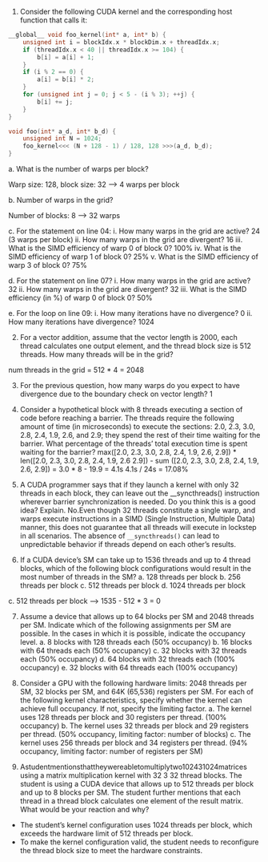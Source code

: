1. Consider the following CUDA kernel and the corresponding host function that calls it:

```C
__global__ void foo_kernel(int* a, int* b) {
    unsigned int i = blockIdx.x * blockDim.x + threadIdx.x;
    if (threadIdx.x < 40 || threadIdx.x >= 104) {
        b[i] = a[i] + 1;
    }
    if (i % 2 == 0) {
        a[i] = b[i] * 2;
    }
    for (unsigned int j = 0; j < 5 - (i % 3); ++j) {
        b[i] += j;
    }
}

void foo(int* a_d, int* b_d) {
    unsigned int N = 1024;
    foo_kernel<<< (N + 128 - 1) / 128, 128 >>>(a_d, b_d);
}
```

a. What is the number of warps per block?

Warp size: 128, block size: 32 --> 4 warps per block

b. Number of warps in the grid?

Number of blocks: 8 --> 32 warps

c. For the statement on line 04:
i. How many warps in the grid are active? 24 (3 warps per block)
ii. How many warps in the grid are divergent? 16
iii. What is the SIMD efficiency of warp 0 of block 0? 100%
iv. What is the SIMD efficiency of warp 1 of block 0? 25%
v. What is the SIMD efficiency of warp 3 of block 0? 75%

d. For the statement on line 07?
i. How many warps in the grid are active? 32
ii. How many warps in the grid are divergent? 32
iii. What is the SIMD efficiency (in %) of warp 0 of block 0? 50%

e. For the loop on line 09:
i. How many iterations have no divergence? 0 
ii. How many iterations have divergence? 1024

2. For a vector addition, assume that the vector length is 2000, each thread calculates one output element, and the thread block size is 512 threads. How many threads will be in the grid?

num threads in the grid = 512 * 4 = 2048

3. For the previous question, how many warps do you expect to have divergence due to the boundary check on vector length? 1

4. Consider a hypothetical block with 8 threads executing a section of code before reaching a barrier. The threads require the following amount of time (in microseconds) to execute the sections: 2.0, 2.3, 3.0, 2.8, 2.4, 1.9, 2.6, and 2.9; they spend the rest of their time waiting for the barrier. What percentage of the threads’ total execution time is spent waiting for the barrier?
max([2.0, 2.3, 3.0, 2.8, 2.4, 1.9, 2.6, 2.9]) * len([2.0, 2.3, 3.0, 2.8, 2.4, 1.9, 2.6 2.9]) - sum ([2.0, 2.3, 3.0, 2.8, 2.4, 1.9, 2.6, 2.9]) = 3.0 * 8 - 19.9 = 4.1s
4.1s / 24s = 17.08%

5. A CUDA programmer says that if they launch a kernel with only 32 threads in each block, they can leave out the __syncthreads() instruction wherever barrier synchronization is needed. Do you think this is a good idea? Explain. 
No.Even though 32 threads constitute a single warp, and warps execute instructions in a SIMD (Single Instruction, Multiple Data) manner, this does not guarantee that all threads will execute in lockstep in all scenarios. The absence of `__syncthreads()` can lead to unpredictable behavior if threads depend on each other’s results.

6. If a CUDA device’s SM can take up to 1536 threads and up to 4 thread blocks, which of the following block configurations would result in the most number of threads in the SM? 
a. 128 threads per block
b. 256 threads per block 
c. 512 threads per block 
d. 1024 threads per block

c. 512 threads per block --> 1535 - 512 * 3 = 0

7. Assume a device that allows up to 64 blocks per SM and 2048 threads per SM. Indicate which of the following assignments per SM are possible. In the cases in which it is possible, indicate the occupancy level.
a. 8 blocks with 128 threads each (50% occupancy)
b. 16 blocks with 64 threads each (50% occupancy)
c. 32 blocks with 32 threads each (50% occupancy)
d. 64 blocks with 32 threads each (100% occupancy)
e. 32 blocks with 64 threads each (100% occupancy)

8. Consider a GPU with the following hardware limits: 2048 threads per SM, 32 blocks per SM, and 64K (65,536) registers per SM. For each of the following kernel characteristics, specify whether the kernel can achieve full occupancy. If not, specify the limiting factor.
a. The kernel uses 128 threads per block and 30 registers per thread.  (100% occupancy)
b. The kernel uses 32 threads per block and 29 registers per thread. (50% occupancy, limiting factor: number of blocks)
c. The kernel uses 256 threads per block and 34 registers per thread. (94% occupancy, limiting factor: number of registers per SM)

9. Astudentmentionsthattheywereabletomultiplytwo102431024matrices using a matrix multiplication kernel with 32 3 32 thread blocks. The student is using a CUDA device that allows up to 512 threads per block and up to 8 blocks per SM. The student further mentions that each thread in a thread block calculates one element of the result matrix. What would be your reaction and why?
- The student’s kernel configuration uses 1024 threads per block, which exceeds the hardware limit of 512 threads per block.
- To make the kernel configuration valid, the student needs to reconfigure the thread block size to meet the hardware constraints.

